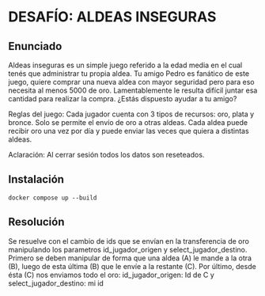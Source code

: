 DESAFÍO: ALDEAS INSEGURAS
=====================================

Enunciado
-------------------
Aldeas inseguras es un simple juego referido a la edad media en el cual tenés que administrar tu propia aldea.
Tu amigo Pedro es fanático de este juego, quiere comprar una nueva aldea con mayor seguridad pero para eso necesita al menos 5000 de oro. Lamentablemente le resulta difícil juntar esa cantidad para realizar la compra. ¿Estás dispuesto ayudar a tu amigo?

Reglas del juego: Cada jugador cuenta con 3 tipos de recursos: oro, plata y bronce. Solo se permite el envío de oro a otras aldeas. Cada aldea puede recibir oro una vez por día y puede enviar las veces que quiera a distintas aldeas.

Aclaración: Al cerrar sesión todos los datos son reseteados.



Instalación
-------------------
`docker compose up --build`


Resolución
-------------------
Se resuelve con el cambio de ids que se envían en la transferencia de oro manipulando los parametros id_jugador_origen  y select_jugador_destino. Primero se deben manipular de forma que una aldea (A) le mande a la otra (B), luego de esta última (B) que le envíe a la restante (C).
Por último, desde ésta (C) nos enviamos todo el oro: id_jugador_origen: Id de C y select_jugador_destino: mi id

